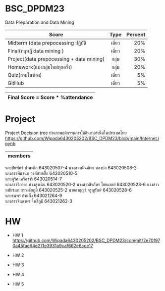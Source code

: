 # BSC_DPDM23
Data Preparation and Data Mining


| Score       | Type           | Percent  |
| ------------- |:-------------:| -----:|
|Midterm (data prepocessing ปฏิบัติ  | เดี่ยว | 20% |
| Final(ทฤษฎี data mining )    | เดี่ยว  |  20% |
| Project(data prepocessing + data mining) | กลุ่ม | 30%|
| Homework(แบ่งกลุ่มใหม่ทุกครั้ง) | กลุ่ม | 20%|
| Quiz(ถามในห้อง) | เดี่ยว | 5%|
| GitHub | เดี่ยว | 5%|


|Final Score = Score * %attendance |
| ------------------------------------:|

# Project 
Project Decision tree  ทำนายพฤติกรรมการใช้อินเทอร์เน็ตในประเทศไทย
https://github.com/Wipada6430205202/BSC_DPDM23/blob/main/Internet.ipynb 

| members |
|----------|
นายปิยพัทธ์     ปานะถึก     643020507-4 
นางสาวพัณณิตา ทองบ่อ      643020508-2  
นางสาวพิมชนก  วงศ์สายเชื้อ  643020510-5  
นายภูริศ         เครือชารี     643020514-7  
นางสาววิภาดา   ห่วงสูงเนิน   643020520-2 
นางสาวสิรภัทร   ไชยมาตย์    643020523-6 
นางสาวหทัยชนก สรวงชัยภูมิ   643020525-2 
นายอาฤญช์      จรูญรักษ์     643020528-6  
นายธนพร        ก้านกิ่ง      643021264-9  
นางสาวจินดาพร  โพธิ์ภูมี      643021262-3  

# HW
* HW 1
  https://github.com/Wipada6430205202/BSC_DPDM23/commit/2e70f970a45fae64e27fe3931a9caf662e6cce17
* HW 2
  
* HW 3
* HW 4
* HW 5
  
